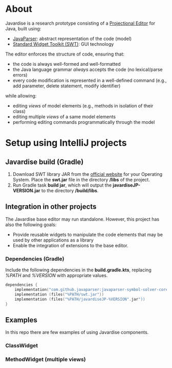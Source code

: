# About

Javardise is a research prototype consisting of a [Projectional Editor](https://en.wikipedia.org/wiki/Structure_editor) 
for Java, built using:
- [JavaParser](http://javaparser.org): abstract representation of the code (model)
- [Standard Widget Toolkit (SWT)](https://www.eclipse.org/swt): GUI technology

The editor enforces the structure of code, ensuring that:
- the code is always well-formed and well-formatted
- the Java language grammar *always* accepts the code (no lexical/parse errors)
- every code modification is represented in a well-defined 
command (e.g., add parameter, delete statement, modify identifier)

while allowing:
- editing *views* of model elements (e.g., methods in isolation of their class)
- editing multiple *views* of a same model elements
- performing editing commands programmatically through the model


# Setup using IntelliJ projects

## Javardise build (Gradle)
1. Download SWT library JAR from the [official website](https://download.eclipse.org/eclipse/downloads/drops4/R-4.25-202208311800/)
for your Operating System. Place the **swt.jar** file in the directory **/libs** of the project.
2. Run Gradle task **build jar**, which will output the **javardiseJP-VERSION.jar** to the directory **/build/libs**.


## Integration in other projects
The Javardise base editor may run standalone.  However, this project has also the following goals:
- Provide reusable widgets to manipulate the code elements that may be used by other applications as a library
- Enable the integration of extensions to the base editor.

### Dependencies (Gradle)
Include the following dependencies in the **build.gradle.kts**, replacing *%PATH* and *%VERSION* with appropriate values.

```kotlin
dependencies {
    implementation("com.github.javaparser:javaparser-symbol-solver-core:3.24.4")
    implementation (files("%PATH/swt.jar"))
    implementation (files("%PATH/javardiseJP-%VERSION".jar"))
}
```


## Examples
In this repo there are few examples of using Javardise components.

### ClassWidget

### MethodWidget (multiple views)



